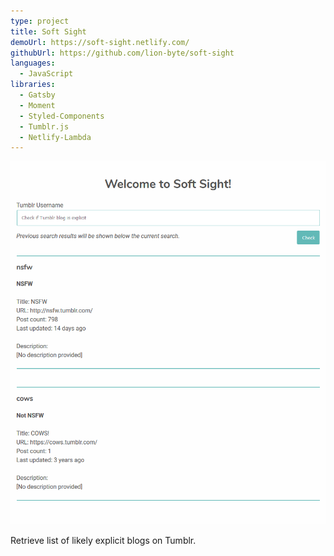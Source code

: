 ```yaml
---
type: project
title: Soft Sight
demoUrl: https://soft-sight.netlify.com/
githubUrl: https://github.com/lion-byte/soft-sight
languages:
  - JavaScript
libraries:
  - Gatsby
  - Moment
  - Styled-Components
  - Tumblr.js
  - Netlify-Lambda
---
```


![](./soft-sight.png)

Retrieve list of likely explicit blogs on Tumblr.
